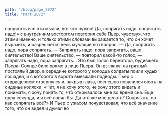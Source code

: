 ```yaml
---
path: "/blog/page_2072"
title: "Part 2072"
---
```


 сопрягать все эти мысли, вот что нужно! Да, сопрягать надо, сопрягать надо!» с внутренним восторгом повторил себе Пьер, чувствуя, что этими именно, и только этими словами выражается то, чтò он хочет выразить, и разрешается весь мучащий его вопрос.
— Да, сопрягать надо, пора сопрягать.
— Запрягать надо, пора запрягать, ваше сиятельство! Ваше сиятельство, — повторил какой-то голос, — запрягать надо, пора запрягать...
Это был голос берейтора, будившего Пьера. Солнце било прямо в лицо Пьера. Он взглянул на грязный постоялый двор, в середине которого у колодца солдаты поили худых лошадей, и с которого в ворота выезжали подводы. Пьер с отвращением отвернулся и, закрыв глаза, поспешно повалился опять на сиденье коляски. «Нет, я не хочу этого, не хочу этого видеть и понимать, я хочу понять то, чтò открывалось мне во время сна. Еще одна секунда, и я всё понял бы. Да чтò же мне делать? Сопрягать, но как сопрягать всё?» И Пьер с ужасом почувствовал, что всё значение того, чтò он видел и думал во
